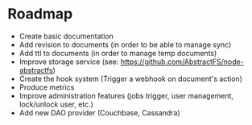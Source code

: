 # Roadmap

- Create basic documentation
- Add revision to documents (in order to be able to manage sync)
- Add ttl to documents (in order to manage temp documents)
- Improve storage service (see: https://github.com/AbstractFS/node-abstractfs)
- Create the hook system (Trigger a webhook on document's action)
- Produce metrics
- Improve administration features (jobs trigger, user management, lock/unlock
  user, etc.)
- Add new DAO provider (Couchbase, Cassandra)


